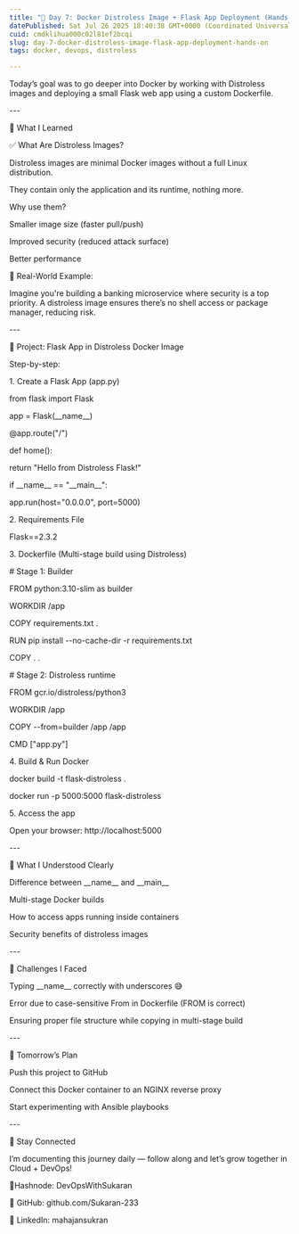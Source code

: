 ```yaml
---
title: "📅 Day 7: Docker Distroless Image + Flask App Deployment (Hands-On)"
datePublished: Sat Jul 26 2025 18:40:38 GMT+0000 (Coordinated Universal Time)
cuid: cmdklihua000c02l81ef2bcqi
slug: day-7-docker-distroless-image-flask-app-deployment-hands-on
tags: docker, devops, distroless

---
```


Today’s goal was to go deeper into Docker by working with Distroless images and deploying a small Flask web app using a custom Dockerfile.

\---

🚀 What I Learned

✅ What Are Distroless Images?

Distroless images are minimal Docker images without a full Linux distribution.

They contain only the application and its runtime, nothing more.

Why use them?

Smaller image size (faster pull/push)

Improved security (reduced attack surface)

Better performance

🧪 Real-World Example:

Imagine you're building a banking microservice where security is a top priority. A distroless image ensures there’s no shell access or package manager, reducing risk.

\---

🔧 Project: Flask App in Distroless Docker Image

Step-by-step:

1\. Create a Flask App (app.py)

from flask import Flask

app = Flask(\_\_name\_\_)

@app.route("/")

def home():

return "Hello from Distroless Flask!"

if \_\_name\_\_ == "\_\_main\_\_":

app.run(host="0.0.0.0", port=5000)

2\. Requirements File

Flask==2.3.2

3\. Dockerfile (Multi-stage build using Distroless)

\# Stage 1: Builder

FROM python:3.10-slim as builder

WORKDIR /app

COPY requirements.txt .

RUN pip install --no-cache-dir -r requirements.txt

COPY . .

\# Stage 2: Distroless runtime

FROM gcr.io/distroless/python3

WORKDIR /app

COPY --from=builder /app /app

CMD \["app.py"\]

4\. Build & Run Docker

docker build -t flask-distroless .

docker run -p 5000:5000 flask-distroless

5\. Access the app

Open your browser: http://localhost:5000

\---

🧠 What I Understood Clearly

Difference between \_\_name\_\_ and \_\_main\_\_

Multi-stage Docker builds

How to access apps running inside containers

Security benefits of distroless images

\---

📌 Challenges I Faced

Typing \_\_name\_\_ correctly with underscores 😅

Error due to case-sensitive From in Dockerfile (FROM is correct)

Ensuring proper file structure while copying in multi-stage build

\---

🔄 Tomorrow’s Plan

Push this project to GitHub

Connect this Docker container to an NGINX reverse proxy

Start experimenting with Ansible playbooks

\---

🙌 Stay Connected

I’m documenting this journey daily — follow along and let’s grow together in Cloud + DevOps!

📍Hashnode: DevOpsWithSukaran

🔗 GitHub: github.com/Sukaran-233

💼 LinkedIn: mahajansukran